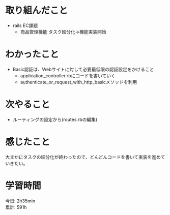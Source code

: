 # 取り組んだこと       
- rails EC課題
  - 商品管理機能 タスク細分化→機能実装開始
# わかったこと  
- Basic認証は、Webサイトに対して必要最低限の認証設定をかけること
  - application_controller.rbにコードを書いていく
  - authenticate_or_request_with_http_basicメソッドを利用
# 次やること  
- ルーティングの設定から(routes.rbの編集)
# 感じたこと
大まかにタスクの細分化が終わったので、どんどんコードを書いて実装を進めていきたい。  
# 学習時間  
今日: 2h35min          
累計: 591h                
